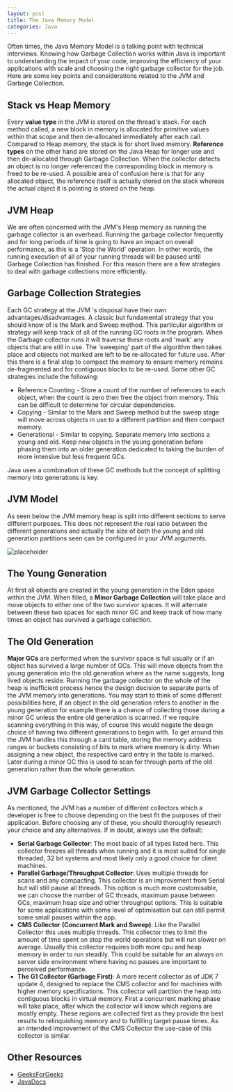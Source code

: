 ```yaml
---
layout: post
title: The Java Memory Model
categories: Java
---
```


Often times, the Java Memory Model is a talking point with technical interviews. Knowing how Garbage Collection works within Java is important to understanding the impact of your code, improving the efficiency of your applications with scale and choosing the right garbage collector for the job. Here are some key points and considerations related to the JVM and Garbage Collection.

## Stack vs Heap Memory

Every <b>value type</b> in the JVM is stored on the thread's stack. For each method called, a new block in memory is allocated for primitive values within that scope and then de-allocated immediately after each call. Compared to Heap memory, the stack is for short lived memory. <b>Reference types</b> on the other hand are stored on the Java Heap for longer use and then de-allocated through Garbage Collection. When the collector detects an object is no longer referenced the corresponding block in memory is freed to be re-used. A possible area of confusion here is that for any allocated object, the reference itself is actually stored on the stack whereas the actual object it is pointing is stored on the heap.

## JVM Heap

We are often concerned with the JVM's Heap memory as running the garbage collector is an overhead. Running the garbage collector frequently and for long periods of time is going to have an impact on overall performance, as this is a 'Stop the World' operation. In other words, the running execution of all of your running threads will be paused until Garbage Collection has finished. For this reason there are a few strategies to deal with garbage collections more efficiently.

## Garbage Collection Strategies

Each GC strategy at the JVM 's disposal have their own advantages/disadvantages. A classic but fundamental strategy that you should know of is the Mark and Sweep method. This particular algorithm or strategy will keep track of all of the running GC roots in the program. When the Garbage collector runs it will traverse these roots and 'mark' any objects that are still in use. The 'sweeping' part of the algorithm then takes place and objects not marked are left to be re-allocated for future use. After this there is a final step to compact the memory to ensure memory remains de-fragmented and for contiguous blocks to be re-used. Some other GC strategies include the following:
<ul>
<li>Reference Counting - Store a count of the number of references to each object, when the count is zero then free the object from memory. This can be difficult to determine for circular dependencies. </li>
<li>Copying - Similar to the Mark and Sweep method but the sweep stage will move across objects in use to a different partition and then compact memory. </li>
<li>Generational - Similar to copying. Separate memory into sections a young and old. Keep new objects in the young generation before phasing them into an older generation dedicated to taking the burden of more intensive but less frequent GCs.</li>
</ul>

Java uses a combination of these GC methods but the concept of splitting memory into generations  is key.

## JVM Model

As seen below the JVM memory heap is split into different sections to serve different purposes. This does not represent the real ratio between the different generations and actually the size of both the young and old generation partitions seen can be configured in your JVM arguments. 

![placeholder]({{site.baseurl}}/images/java_memory_model/java_memory_model.png "JVM Memory Model")

## The Young Generation

At first all objects are created in the young generation in the Eden space within the JVM. When filled, a <b>Minor Garbage Collection</b> will take place and move objects to either one of the two survivor spaces. It will alternate between these two spaces for each minor GC and keep track of how many times an object has survived a garbage collection.

## The Old Generation

<b>Major GCs</b> are performed when the survivor space is full usually or if an object has survived a large number of GCs. This will move objects from the young generation into the old generation where as the name suggests, long lived objects reside. Running the garbage collector on the whole of the heap is inefficient process hence the design decision to separate parts of the JVM memory into generations. You may start to think of some different possibilities here, if an object in the old generation refers to another in the young generation for example there is a chance of collecting those during a minor GC unless the entire old generation is scanned. If we require scanning everything in this way, of course this would negate the design choice of having two different generations to begin with. To get around this the JVM handles this through a card table, storing the memory address ranges or buckets consisting of bits to mark where memory is dirty. When assigning a new object, the respective card entry in the table is marked. Later during a minor GC this is used to scan for through parts of the old generation rather than the whole generation.

## JVM Garbage Collector Settings

As mentioned, the JVM has a number of different collectors which a developer is free to choose depending on the best fit the purposes of their application. Before choosing any of these, you should thoroughly research your choice and any alternatives. If in doubt, always use the default:

<ul>
<li>
<b>Serial Garbage Collector</b>: The most basic of all types listed here. This collector freezes all threads when running and it is most suited for single threaded, 32 bit systems and most likely only a good choice for client machines.
</li>
<li>
<b>Parallel Garbage/Throughput Collector</b>: Uses multiple threads for scans and any compacting. This collector is an improvement from Serial but will still pause all threads. This option is much more customisable, we can choose the number of GC threads, maximum pause between GCs, maximum heap size and other throughput options. This is suitable for some applications with some level of optimisation but can still permit some small pauses within the app.
</li>
<li><b>CMS Collector (Concurrent Mark and Sweep)</b>: Like the Parallel Collector this uses multiple threads. This collector tries to limit the amount of time spent on stop the world operations but will run slower on average. Usually this collector requires both more cpu and heap memory in order to run steadily. This could be suitable for an always on server side environment where having no pauses are important to perceived performance.
</li>
<li><b>The G1 Collector (Garbage First)</b>: A more recent collector as of JDK 7 update 4, designed to replace the CMS collector and for machines with higher memory specifications. This collector will partition the heap into contiguous blocks in virtual memory. First a concurrent marking phase will take place, after which the collector will know which regions are mostly empty. These regions are collected first as they provide the best results to relinquishing memory and to fulfilling target pause times. As an intended improvement of the CMS Collector the use-case of this collector is similar.
</li>
</ul>

## Other Resources
<ul>
<li><a href="https://www.geeksforgeeks.org/mark-and-sweep-garbage-collection-algorithm/">GeeksForGeeks</a>
</li>
<li><a href="https://docs.oracle.com/javase/9/gctuning/introduction-garbage-collection-tuning.htm#JSGCT-GUID-326EB4CF-8C8C-4267-8355-21AB04F0D304">JavaDocs</a>
</li>
</ul>